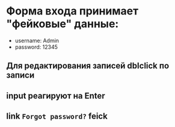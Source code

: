# Форма входа принимает "фейковые" данные:
  * username: Admin
  * password: 12345

## Для редактирования записей dblclick по записи
## input реагируют на Enter

## link `Forgot password?` feick

